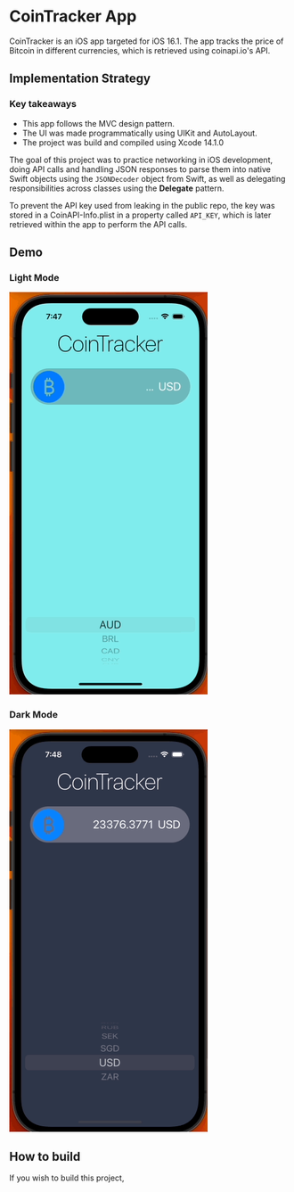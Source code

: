 #  CoinTracker App

CoinTracker is an iOS app targeted for iOS 16.1. The app tracks the price of 
Bitcoin in different currencies, which is retrieved using coinapi.io's API.

## Implementation Strategy

### Key takeaways

- This app follows the MVC design pattern.
- The UI was made programmatically using UIKit and AutoLayout.
- The project was build and compiled using Xcode 14.1.0

The goal of this project was to practice networking in iOS development, 
doing API calls and handling JSON responses to parse them into native Swift 
objects using the `JSONDecoder` object from Swift, as well as delegating
responsibilities across classes using the **Delegate** pattern.

To prevent the API key used from leaking in the public repo, the key was
stored in a CoinAPI-Info.plist in a property called `API_KEY`, which is later
retrieved within the app to perform the API calls.

## Demo

### Light Mode

![Light Mode](CoinTracker/Demo/LightMode.gif)

### Dark Mode

![Dark Mode](CoinTracker/Demo/DarkMode.gif)

## How to build

If you wish to build this project, 
